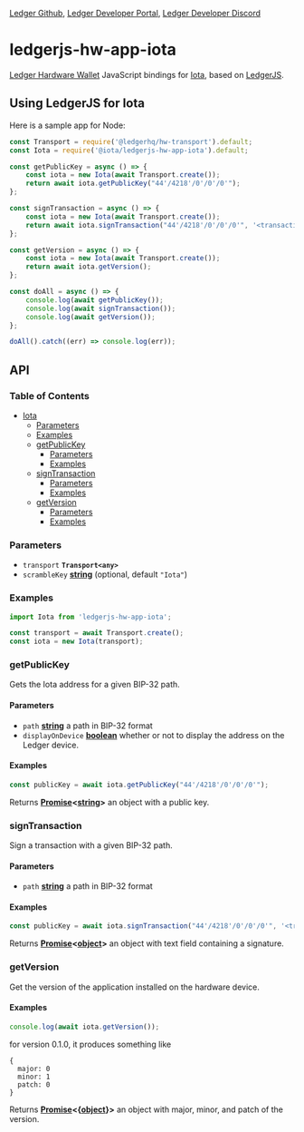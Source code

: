[Ledger Github](https://github.com/LedgerHQ/ledgerjs/),
[Ledger Developer Portal](https://developers.ledger.com/),
[Ledger Developer Discord](https://developers.ledger.com/discord-pro)

# ledgerjs-hw-app-iota

[Ledger Hardware Wallet](https://www.ledger.com/) JavaScript bindings for [Iota](https://iota.org/),
based on [LedgerJS](https://github.com/LedgerHQ/ledgerjs).

## Using LedgerJS for Iota

Here is a sample app for Node:

```javascript
const Transport = require('@ledgerhq/hw-transport').default;
const Iota = require('@iota/ledgerjs-hw-app-iota').default;

const getPublicKey = async () => {
    const iota = new Iota(await Transport.create());
    return await iota.getPublicKey("44'/4218'/0'/0'/0'");
};

const signTransaction = async () => {
    const iota = new Iota(await Transport.create());
    return await iota.signTransaction("44'/4218'/0'/0'/0'", '<transaction contents>');
};

const getVersion = async () => {
    const iota = new Iota(await Transport.create());
    return await iota.getVersion();
};

const doAll = async () => {
    console.log(await getPublicKey());
    console.log(await signTransaction());
    console.log(await getVersion());
};

doAll().catch((err) => console.log(err));
```

## API

### Table of Contents

- [Iota](#iota)
  - [Parameters](#parameters)
  - [Examples](#examples)
  - [getPublicKey](#getpublickey)
    - [Parameters](#parameters-1)
    - [Examples](#examples-1)
  - [signTransaction](#signtransaction)
    - [Parameters](#parameters-2)
    - [Examples](#examples-2)
  - [getVersion](#signtransaction)
    - [Parameters](#parameters-3)
    - [Examples](#examples-3)

### Parameters

- `transport` **`Transport<any>`**
- `scrambleKey`
  **[string](https://developer.mozilla.org/docs/Web/JavaScript/Reference/Global_Objects/String)**
  (optional, default `"Iota"`)

### Examples

```javascript
import Iota from 'ledgerjs-hw-app-iota';

const transport = await Transport.create();
const iota = new Iota(transport);
```

### getPublicKey

Gets the Iota address for a given BIP-32 path.

#### Parameters

- `path`
  **[string](https://developer.mozilla.org/docs/Web/JavaScript/Reference/Global_Objects/String)**
  a path in BIP-32 format
- `displayOnDevice`
  **[boolean](https://developer.mozilla.org/en-US/docs/Web/JavaScript/Reference/Global_Objects/Boolean)**
  whether or not to display the address on the Ledger device.

#### Examples

```javascript
const publicKey = await iota.getPublicKey("44'/4218'/0'/0'/0'");
```

Returns
**[Promise](https://developer.mozilla.org/docs/Web/JavaScript/Reference/Global_Objects/Promise)&lt;[string](https://developer.mozilla.org/docs/Web/JavaScript/Reference/Global_Objects/String)>**
an object with a public key.

### signTransaction

Sign a transaction with a given BIP-32 path.

#### Parameters

- `path`
  **[string](https://developer.mozilla.org/docs/Web/JavaScript/Reference/Global_Objects/String)**
  a path in BIP-32 format

#### Examples

```javascript
const publicKey = await iota.signTransaction("44'/4218'/0'/0'/0'", '<transaction contents>');
```

Returns
**[Promise](https://developer.mozilla.org/docs/Web/JavaScript/Reference/Global_Objects/Promise)&lt;[object](https://developer.mozilla.org/en-US/docs/Web/JavaScript/Reference/Global_Objects/Object)>**
an object with text field containing a signature.

### getVersion

Get the version of the application installed on the hardware device.

#### Examples

```javascript
console.log(await iota.getVersion());
```

for version 0.1.0, it produces something like

```
{
  major: 0
  minor: 1
  patch: 0
}
```

Returns
**[Promise](https://developer.mozilla.org/docs/Web/JavaScript/Reference/Global_Objects/Promise)&lt;{[object](https://developer.mozilla.org/docs/Web/JavaScript/Reference/Global_Objects/Object)}>**
an object with major, minor, and patch of the version.
